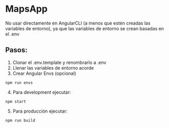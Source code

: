 # MapsApp
No usar directamente en AngularCLI (a menos que estén creadas las variables de entorno), ya que las variables de entorno se crean basadas en el .env

## Pasos:
1. Clonar el .env.template y renombrarlo a .env
2. Llenar las variables de entorno acorde
3. Crear Angular Envs (opcional)
```
npm run envs
```

4. Para development ejecutar:
```
npm start
```

5. Para producción ejecutar:
```
npm run build
```
